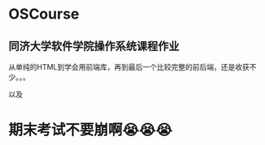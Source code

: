 # OSCourse

## 同济大学软件学院操作系统课程作业

从单纯的HTML到学会用前端库，再到最后一个比较完整的前后端，还是收获不少。。。

以及
 
 
 
 
 
 
  
 
 
 
 
 
  
 
 
 
 
 
  
 
 
 
 
 
 
# 期末考试不要崩啊😭😭😭
